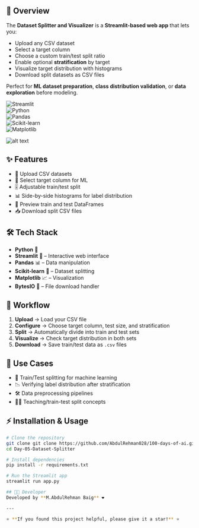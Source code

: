 ## 🚀 Overview  
The **Dataset Splitter and Visualizer** is a **Streamlit-based web app** that lets you:  
- Upload any CSV dataset  
- Select a target column  
- Choose a custom train/test split ratio  
- Enable optional **stratification** by target  
- Visualize target distribution with histograms  
- Download split datasets as CSV files  

Perfect for **ML dataset preparation**, **class distribution validation**, or **data exploration** before modeling.

![Streamlit](https://img.shields.io/badge/Framework-Streamlit-red?logo=streamlit)  
![Python](https://img.shields.io/badge/Language-Python-blue?logo=python)  
![Pandas](https://img.shields.io/badge/Library-Pandas-yellowgreen)  
![Scikit-learn](https://img.shields.io/badge/Library-Scikit--learn-orange)  
![Matplotlib](https://img.shields.io/badge/Library-Matplotlib-lightgrey)

![alt text](<data set splitter.png>)


## ✨ Features  
- 📁 Upload CSV datasets  
- 🎯 Select target column for ML  
- 🎚️ Adjustable train/test split  
- 📊 Side-by-side histograms for label distribution  
- 🧾 Preview train and test DataFrames  
- 📥 Download split CSV files  


## 🛠️ Tech Stack  
- **Python** 🐍  
- **Streamlit** 🎨 – Interactive web interface  
- **Pandas** 📊 – Data manipulation  
- **Scikit-learn** 🔀 – Dataset splitting  
- **Matplotlib** 📈 – Visualization  
- **BytesIO** 💾 – File download handler  


## 📂 Workflow  
1. **Upload** → Load your CSV file  
2. **Configure** → Choose target column, test size, and stratification  
3. **Split** → Automatically divide into train and test sets  
4. **Visualize** → Check target distribution in both sets  
5. **Download** → Save train/test data as `.csv` files  


## 🎯 Use Cases  
- 🧠 Train/Test splitting for machine learning  
- 📉 Verifying label distribution after stratification  
- 🛠️ Data preprocessing pipelines  
- 👩‍🏫 Teaching/train-test split concepts  


## ⚡ Installation & Usage

```bash
# Clone the repository
git clone git clone https://github.com/AbdulRehman028/100-days-of-ai.git
cd Day-05-Dataset-Splitter

# Install dependencies
pip install -r requirements.txt

# Run the Streamlit app
streamlit run app.py

## 👨‍💻 Developer
Developed by **M.AbdulRehman Baig** ❤️

---

⭐ **If you found this project helpful, please give it a star!** ⭐